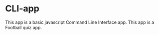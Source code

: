 # CLI-app
This app is a basic javascript Command Line Interface app.
This app is a Football quiz app.
